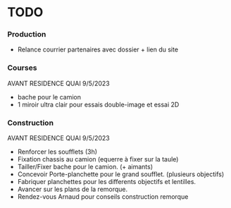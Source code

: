 # TODO


### Production

- Relance courrier partenaires avec dossier + lien du site


### Courses

AVANT RESIDENCE QUAI 9/5/2023
- bache pour le camion
- 1 miroir ultra clair pour essais double-image et essai 2D

### Construction

AVANT RESIDENCE QUAI 9/5/2023
- Renforcer les soufflets (3h)
- Fixation chassis au camion (equerre à fixer sur la taule)
- Tailler/Fixer bache pour le camion. (+ aimants)
- Concevoir Porte-planchette pour le grand soufflet. (plusieurs objectifs)
- Fabriquer planchettes pour les differents objectifs et lentilles.
- Avancer sur les plans de la remorque.
- Rendez-vous Arnaud pour conseils construction remorque

